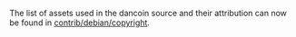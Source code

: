 The list of assets used in the dancoin source and their attribution can now be found in [contrib/debian/copyright](../contrib/debian/copyright).
